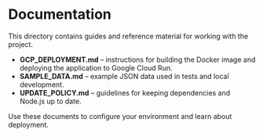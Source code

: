 # Documentation

This directory contains guides and reference material for working with the project.

- **GCP_DEPLOYMENT.md** – instructions for building the Docker image and deploying the application to Google Cloud Run.
- **SAMPLE_DATA.md** – example JSON data used in tests and local development.
- **UPDATE_POLICY.md** – guidelines for keeping dependencies and Node.js up to date.

Use these documents to configure your environment and learn about deployment.
